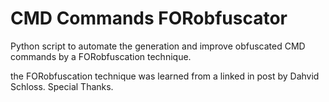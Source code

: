 # CMD Commands FORobfuscator
Python script to automate the generation and improve obfuscated CMD commands by a FORobfuscation technique.

the FORobfuscation technique was learned from a linked in post by Dahvid Schloss. Special Thanks.
